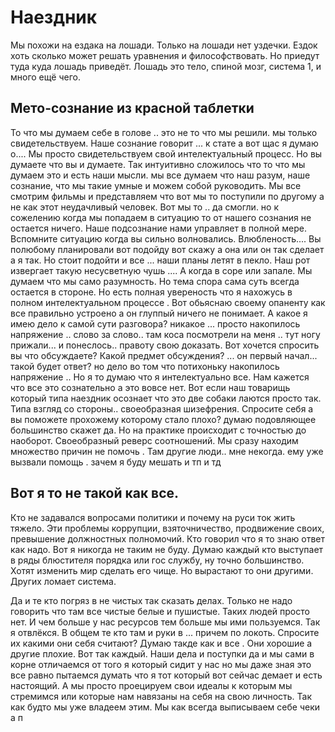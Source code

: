 # Наездник

Мы похожи на ездака на лошади. Только на лошади нет уздечки.
Ездок хоть сколько может решать уравнения и философствовать. Но приедут туда куда лошадь приведёт.
Лошадь это тело, спиной мозг, система 1, и много ещё чего.

## Мето-сознание из красной таблетки
То что мы думаем себе в голове .. это не то что мы решили. 
мы только свидетельствуем. Наше сознание говорит ... к стате а вот щас я думаю о....
Мы просто свидетельствуем свой интелектуальный процесс. Но вы думаете что вы и думаете. Так интуитивно сложилось что то что мы думаем это и есть наши мысли.
мы все думаем что наш разум, наше сознание, что мы такие умные и можем собой руководить. Мы все смотрим фильмы и представляем что вот мы то поступили по другому а не как этот неудачливый человек. Вот мы то .. да смогли. но к сожелению когда мы попадаем в ситуацию то от нашего сознания не остается ничего. Наше подсознание нами управляет в полной мере. Вспомните ситуацию когда вы сильно волновались. Влюбленость.... Вы полюбому планировали вот подойду вот скажу а она или он так сделает а я так. Но стоит подойти и все ... наши планы летят в пекло. Наш рот извергает такую несусветную чушь ....
А когда в соре или запале. Мы думаем что мы само разумность. Но тема спора сама суть всегда остается в стороне. Но есть полная увереность что я нахожусь в полном интелектуальном процессе . Вот обьяснаю своему опаненту как все правильно устроено а он глуппый ничего не понимает. А какое я имею дело к самой сути разговора? никакое ... просто накопилось напряжение .. слово за слово.. там коса посмотрели на меня .. тут ногу прижали... и понеслось.. правоту свою доказать. Вот хочется спросить вы что обсуждаете? Какой предмет обсуждения? ... он первый начал... такой будет ответ? 
но дело во том что потихоньку накопилось напряжение ..  Но я то думаю что я интелектуально все. Нам кажется что все это сознательно а это вовсе нет.
Вот если наш товарищь который типа наездник осознает что это две собаки лаются просто так. Типа взгляд со стороны.. своеобразная шизефрения.
Спросите себя а вы поможете прохожему которому стало плохо? думаю подовляющее большинство скажет да. Но на практике происходит с точностью до наоборот. Своеобразный реверс соотношений. Мы сразу находим множество причин не помочь . Там другие люди.. мне некогда. ему уже вызвали помощь . зачем я буду мешать и тп и тд

## Вот я то не такой как все.
Кто не задавался вопросами политики и почему на руси ток жить тяжело. Эти проблемы коррупции, взяточничество, продвижение своих, превышение должностных полномочий. Кто говорил что я то знаю ответ как надо. Вот я никогда не таким не буду. Думаю каждый кто выступает в ряды блюстителя порядка или гос службу, ну точно большинство. Хотят изменить мир сделать его чище. Но вырастают то они другими. Других ломает система. 

Да и те кто погряз в не чистых так сказать делах. Только не надо говорить что там все чистые белые и пушистые. Таких людей просто нет. И чем больше у нас ресурсов тем больше мы ими пользуемся. Так я отвлёкся. В общем те кто там и руки в ... причем по локоть. Спросите их какими они себя считают? Думаю такде как и все . Они хорошие а другие плохие. Вот так каждый. Наши дела и поступки да и мы сами в корне отличаемся от того я который сидит у нас но мы даже зная это все равно пытаемся думать что я тот который вот сейчас демает  и есть настоящий. А мы просто проецируем свои идеалы к которым мы стремимся или которые нам навязаны на себя на свою личность. Так как будто мы уже владеем этим. Мы как всегда выписываем себе чеки а п 